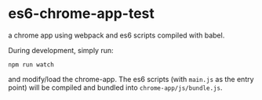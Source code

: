 # es6-chrome-app-test

a chrome app using webpack and es6 scripts compiled with babel.

During development, simply run:

```
npm run watch
```

and modify/load the chrome-app. The es6 scripts (with `main.js` as the entry point) will be compiled and bundled into `chrome-app/js/bundle.js`.
